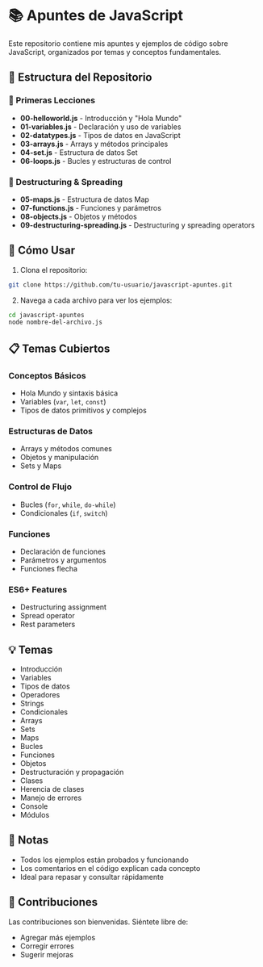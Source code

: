 # 📚 Apuntes de JavaScript

Este repositorio contiene mis apuntes y ejemplos de código sobre JavaScript, organizados por temas y conceptos fundamentales.

## 📁 Estructura del Repositorio

### 🎯 Primeras Lecciones
- **00-helloworld.js** - Introducción y "Hola Mundo"
- **01-variables.js** - Declaración y uso de variables
- **02-datatypes.js** - Tipos de datos en JavaScript
- **03-arrays.js** - Arrays y métodos principales
- **04-set.js** - Estructura de datos Set
- **06-loops.js** - Bucles y estructuras de control

### 🔄 Destructuring & Spreading
- **05-maps.js** - Estructura de datos Map
- **07-functions.js** - Funciones y parámetros
- **08-objects.js** - Objetos y métodos
- **09-destructuring-spreading.js** - Destructuring y spreading operators

## 🚀 Cómo Usar

1. Clona el repositorio:
```bash
git clone https://github.com/tu-usuario/javascript-apuntes.git
```

2. Navega a cada archivo para ver los ejemplos:
```bash
cd javascript-apuntes
node nombre-del-archivo.js
```

## 📋 Temas Cubiertos

### Conceptos Básicos
- Hola Mundo y sintaxis básica
- Variables (`var`, `let`, `const`)
- Tipos de datos primitivos y complejos

### Estructuras de Datos
- Arrays y métodos comunes
- Objetos y manipulación
- Sets y Maps

### Control de Flujo
- Bucles (`for`, `while`, `do-while`)
- Condicionales (`if`, `switch`)

### Funciones
- Declaración de funciones
- Parámetros y argumentos
- Funciones flecha

### ES6+ Features
- Destructuring assignment
- Spread operator
- Rest parameters

## 💡 Temas
- Introducción
- Variables
- Tipos de datos
- Operadores
- Strings
- Condicionales
- Arrays
- Sets
- Maps
- Bucles
- Funciones
- Objetos
- Destructuración y propagación
- Clases
- Herencia de clases
- Manejo de errores
- Console
- Módulos

## 📝 Notas
- Todos los ejemplos están probados y funcionando
- Los comentarios en el código explican cada concepto
- Ideal para repasar y consultar rápidamente

## 🤝 Contribuciones
Las contribuciones son bienvenidas. Siéntete libre de:
- Agregar más ejemplos
- Corregir errores
- Sugerir mejoras

